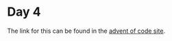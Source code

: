 # Day 4

The link for this can be found in the [advent of code site](https://adventofcode.com/2021/day/4).
